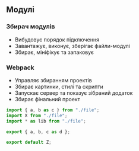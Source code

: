 ## Модулі

### Збирач модулів

-   Вибудовує порядок підключення
-   Завантажує, виконує, зберігає файли-модулі
-   Збирає, мініфікує та запаковує

### Webpack

-   Управляє збиранням проектів
-   Збирає картинки, стилі та скрипти
-   Запускає сервер та показує зібраний додаток
-   Збирає фінальний проект

```js
import { a, b as c } from "./file";
import X from "./file";
import * as lib from "./file";

export { a, b, c as d };

export default Z;
```
